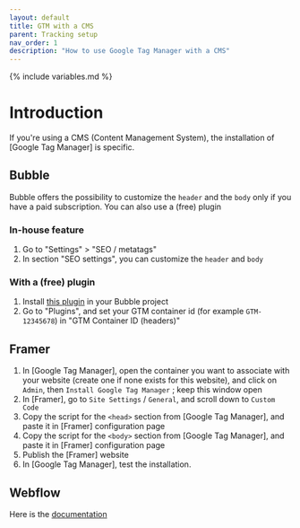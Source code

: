 ```yaml
---
layout: default
title: GTM with a CMS
parent: Tracking setup
nav_order: 1
description: "How to use Google Tag Manager with a CMS"
---
```

{% include variables.md %}

# Introduction

If you're using a CMS (Content Management System), the installation of [Google Tag Manager] is specific.

## Bubble

Bubble offers the possibility to customize the ``header`` and the ``body`` only if you have a paid subscription. You can also use a (free) plugin

### In-house feature

1. Go to "Settings" > "SEO / metatags"
2. In section "SEO settings", you can customize the ``header`` and ``body``

### With a (free) plugin

1. Install [this plugin](https://bubble.io/plugin/google-tag-manager-1591196268063x958661259682644000) in your Bubble project
2. Go to "Plugins", and set your GTM container id (for example ``GTM-12345678``) in "GTM Container ID (headers)"

## Framer

1. In [Google Tag Manager], open the container you want to associate with your website (create one if none exists for this website), and click on ``Admin``, then ``Install Google Tag Manager`` ; keep this window open
2. In [Framer], go to ``Site Settings`` / ``General``, and scroll down to ``Custom Code``
3. Copy the script for the ``<head>`` section from [Google Tag Manager], and paste it in [Framer] configuration page
4. Copy the script for the ``<body>`` section from [Google Tag Manager], and paste it in [Framer] configuration page
5. Publish the [Framer] website
6. In [Google Tag Manager], test the installation.

## Webflow

Here is the [documentation](https://webflow.com/blog/integrating-google-tag-manager-with-google-analytics-in-webflow)

